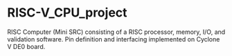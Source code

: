 # RISC-V_CPU_project
RISC Computer (Mini SRC) consisting of a RISC processor, memory, I/O, and validation software. Pin definition and interfacing implemented on Cyclone V DE0 board.
